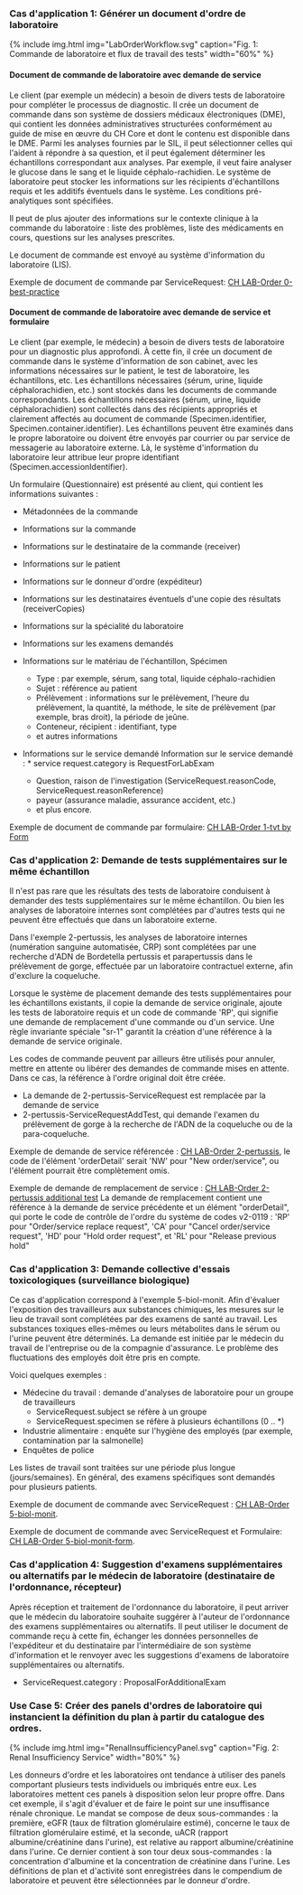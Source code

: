 <!-- markdownlint-disable MD001 MD033 MD041 -->
<!--
╭───────────────────── UC-french  ──────────────────────────╮
│  UC-english is original, german and french are dependent  │
╰───────────────────────────────────────────────────────────╯
-->
### Cas d'application 1: Générer un document d'ordre de laboratoire

{% include img.html img="LabOrderWorkflow.svg" caption="Fig. 1: Commande de laboratoire et flux de travail des tests" width="60%" %}

#### Document de commande de laboratoire avec demande de service

Le client (par exemple un médecin) a besoin de divers tests de laboratoire pour compléter le processus de diagnostic. Il crée un document de commande dans son système de dossiers médicaux électroniques (DME), qui contient les données administratives structurées conformément au guide de mise en œuvre du CH Core et dont le contenu est disponible dans le DME. Parmi les analyses fournies par le SIL, il peut sélectionner celles qui l'aident à répondre à sa question, et il peut également déterminer les échantillons correspondant aux analyses. Par exemple, il veut faire analyser le glucose dans le sang et le liquide céphalo-rachidien. Le système de laboratoire peut stocker les informations sur les récipients d'échantillons requis et les additifs éventuels dans le système. Les conditions pré-analytiques sont spécifiées.

Il peut de plus ajouter des informations sur le contexte clinique à la commande du laboratoire : liste des problèmes, liste des médicaments en cours, questions sur les analyses prescrites.

Le document de commande est envoyé au système d'information du laboratoire (LIS).

Exemple de document de commande par ServiceRequest: [CH LAB-Order 0-best-practice](Bundle-0-best-practice-document-with-sr.html)

#### Document de commande de laboratoire avec demande de service et formulaire

Le client (par exemple, le médecin) a besoin de divers tests de laboratoire pour un diagnostic plus approfondi. À cette fin, il crée un document de commande dans le système d'information de son cabinet, avec les informations nécessaires sur le patient, le test de laboratoire, les échantillons, etc. Les échantillons nécessaires (sérum, urine, liquide céphalorachidien, etc.) sont stockés dans les documents de commande correspondants. Les échantillons nécessaires (sérum, urine, liquide céphalorachidien) sont collectés dans des récipients appropriés et clairement affectés au document de commande (Specimen.identifier, Specimen.container.identifier). Les échantillons peuvent être examinés dans le propre laboratoire ou doivent être envoyés par courrier ou par service de messagerie au laboratoire externe. Là, le système d'information du laboratoire leur attribue leur propre identifiant (Specimen.accessionIdentifier).

Un formulaire (Questionnaire) est présenté au client, qui contient les informations suivantes :

* Métadonnées de la commande
* Informations sur la commande
* Informations sur le destinataire de la commande (receiver)
* Informations sur le patient
* Informations sur le donneur d'ordre (expéditeur)
* Informations sur les destinataires éventuels d'une copie des résultats (receiverCopies)
* Informations sur la spécialité du laboratoire
* Informations sur les examens demandés

* Informations sur le matériau de l'échantillon, Spécimen
  * Type : par exemple, sérum, sang total, liquide céphalo-rachidien
  * Sujet : référence au patient
  * Prélèvement : informations sur le prélèvement, l'heure du prélèvement, la quantité, la méthode, le site de prélèvement (par exemple, bras droit), la période de jeûne.
  * Conteneur, récipient : identifiant, type
  * et autres informations

* Informations sur le service demandé
  Information sur le service demandé : * service request.category is RequestForLabExam
  * Question, raison de l'investigation (ServiceRequest.reasonCode, ServiceRequest.reasonReference)
  * payeur (assurance maladie, assurance accident, etc.)
  * et plus encore.

Exemple de document de commande par formulaire: [CH LAB-Order 1-tvt by Form](Bundle-1-tvt-document-with-sr-and-form.html)

### Cas d'application 2: Demande de tests supplémentaires sur le même échantillon

Il n'est pas rare que les résultats des tests de laboratoire conduisent à demander des tests supplémentaires sur le même échantillon. Ou bien les analyses de laboratoire internes sont complétées par d'autres tests qui ne peuvent être effectués que dans un laboratoire externe.

Dans l'exemple 2-pertussis, les analyses de laboratoire internes (numération sanguine automatisée, CRP) sont complétées par une recherche d'ADN de Bordetella pertussis et parapertussis dans le prélèvement de gorge, effectuée par un laboratoire contractuel externe, afin d'exclure la coqueluche.

Lorsque le système de placement demande des tests supplémentaires pour les échantillons existants, il copie la demande de service originale, ajoute les tests de laboratoire requis et un code de commande 'RP', qui signifie une demande de remplacement d'une commande ou d'un service. Une règle invariante spéciale "sr-1" garantit la création d'une référence à la demande de service originale.

Les codes de commande peuvent par ailleurs être utilisés pour annuler, mettre en attente ou libérer des demandes de commande mises en attente. Dans ce cas, la référence à l'ordre original doit être créée.

* La demande de 2-pertussis-ServiceRequest est remplacée par la demande de service
* 2-pertussis-ServiceRequestAddTest, qui demande l'examen du prélèvement de gorge à la recherche de l'ADN de la coqueluche ou de la para-coqueluche.

Exemple de demande de service référencée : [CH LAB-Order 2-pertussis](ServiceRequest-2-pertussis-ServiceRequest.html), le code de l'élément 'orderDetail' serait 'NW' pour "New order/service", ou l'élément pourrait être complètement omis.

Exemple de demande de remplacement de service : [CH LAB-Order 2-pertussis additional test](ServiceRequest-2-pertussis-ServiceRequestAddTest.html)
La demande de remplacement contient une référence à la demande de service précédente et un élément "orderDetail", qui porte le code de contrôle de l'ordre du système de codes v2-0119 : 'RP' pour "Order/service replace request", 'CA' pour "Cancel order/service request", 'HD' pour "Hold order request", et 'RL' pour "Release previous hold"

### Cas d'application 3: Demande collective d'essais toxicologiques (surveillance biologique)

Ce cas d'application correspond à l'exemple 5-biol-monit. Afin d'évaluer l'exposition des travailleurs aux substances chimiques, les mesures sur le lieu de travail sont complétées par des examens de santé au travail. Les substances toxiques elles-mêmes ou leurs métabolites dans le sérum ou l'urine peuvent être déterminés. La demande est initiée par le médecin du travail de l'entreprise ou de la compagnie d'assurance. Le problème des fluctuations des employés doit être pris en compte.

Voici quelques exemples :

* Médecine du travail : demande d'analyses de laboratoire pour un groupe de travailleurs
  * ServiceRequest.subject se réfère à un groupe
  * ServiceRequest.specimen se réfère à plusieurs échantillons (0 .. *)
* Industrie alimentaire : enquête sur l'hygiène des employés (par exemple, contamination par la salmonelle)
* Enquêtes de police

Les listes de travail sont traitées sur une période plus longue (jours/semaines). En général, des examens spécifiques sont demandés pour plusieurs patients.

Exemple de document de commande avec ServiceRequest : [CH LAB-Order 5-biol-monit](Bundle-5-biol-monit-document-with-sr.html).

Exemple de document de commande avec ServiceRequest et Formulaire: [CH LAB-Order 5-biol-monit-form](Bundle-5-biol-monit-document-with-sr-and-form.html).

### Cas d'application 4: Suggestion d'examens supplémentaires ou alternatifs par le médecin de laboratoire (destinataire de l'ordonnance, récepteur)

Après réception et traitement de l'ordonnance du laboratoire, il peut arriver que le médecin du laboratoire souhaite suggérer à l'auteur de l'ordonnance des examens supplémentaires ou alternatifs. Il peut utiliser le document de commande reçu à cette fin, échanger les données personnelles de l'expéditeur et du destinataire par l'intermédiaire de son système d'information et le renvoyer avec les suggestions d'examens de laboratoire supplémentaires ou alternatifs.

* ServiceRequest.category : ProposalForAdditionalExam

### Use Case 5: Créer des panels d'ordres de laboratoire qui instancient la définition du plan à partir du catalogue des ordres.

{% include img.html img="RenalInsufficiencyPanel.svg" caption="Fig. 2: Renal Insufficiency Service" width="80%" %}

Les donneurs d'ordre et les laboratoires ont tendance à utiliser des panels comportant plusieurs tests individuels ou imbriqués entre eux. Les laboratoires mettent ces panels à disposition selon leur propre offre. Dans cet exemple, il s'agit d'évaluer et de faire le point sur une insuffisance rénale chronique. Le mandat se compose de deux sous-commandes : la première, eGFR (taux de filtration glomérulaire estimé), concerne le taux de filtration glomérulaire estimé, et la seconde, uACR (rapport albumine/créatinine dans l'urine), est relative au rapport albumine/créatinine dans l'urine. Ce dernier contient à son tour deux sous-commandes : la concentration d'albumine et la concentration de créatinine dans l'urine.
Les définitions de plan et d'activité sont enregistrées dans le compendium de laboratoire et peuvent être sélectionnées par le donneur d'ordre.